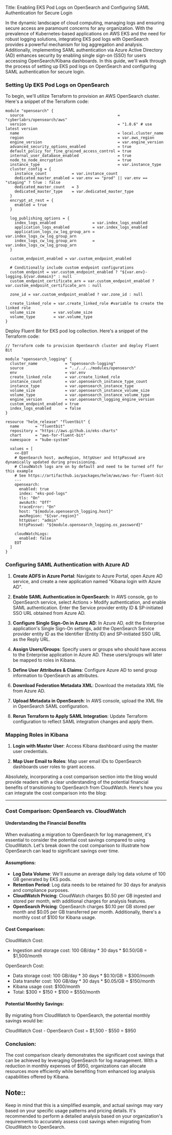 Title: Enabling EKS Pod Logs on OpenSearch and Configuring SAML Authentication for Secure Login

In the dynamic landscape of cloud computing, managing logs and ensuring secure access are paramount concerns for any organization. With the prevalence of Kubernetes-based applications on AWS EKS and the need for robust logging solutions, integrating EKS pod logs with OpenSearch provides a powerful mechanism for log aggregation and analysis. Additionally, implementing SAML authentication via Azure Active Directory (AD) enhances security by enabling single sign-on (SSO) for users accessing OpenSearch/Kibana dashboards. In this guide, we'll walk through the process of setting up EKS pod logs on OpenSearch and configuring SAML authentication for secure login.

### Setting Up EKS Pod Logs on OpenSearch

To begin, we'll utilize Terraform to provision an AWS OpenSearch cluster. Here's a snippet of the Terraform code:

```hcl
module "opensearch" {
  source                                         = "cyberlabrs/opensearch/aws"
  version                                        = "1.0.6" # use latest version
  name                                           = local.cluster_name
  region                                         = var.aws_region
  engine_version                                 = var.engine_version
  advanced_security_options_enabled              = true
  default_policy_for_fine_grained_access_control = true
  internal_user_database_enabled                 = true
  node_to_node_encryption                        = true
  instance_type                                  = var.instance_type
  cluster_config = {
    instance_count           = var.instance_count
    dedicated_master_enabled = var.env == "prod" || var.env == "staging" ? true : false
    dedicated_master_count   = 3
    dedicated_master_type    = var.dedicated_master_type
  }
  encrypt_at_rest = {
    enabled = true
  }

  log_publishing_options = {
    index_logs_enabled                = var.index_logs_enabled
    application_logs_enabled          = var.index_logs_enabled
    application_logs_cw_log_group_arn = var.index_logs_cw_log_group_arn
    index_logs_cw_log_group_arn       = var.index_logs_cw_log_group_arn
  }

  custom_endpoint_enabled = var.custom_endpoint_enabled

  # Conditionally include custom endpoint configurations
  custom_endpoint = var.custom_endpoint_enabled ? "${var.env}-logging.${var.domain}" : null
  custom_endpoint_certificate_arn = var.custom_endpoint_enabled ? var.custom_endpoint_certificate_arn : null

  zone_id = var.custom_endpoint_enabled ? var.zone_id : null

  create_linked_role = var.create_linked_role #variable to create the linked role
  volume_size        = var.volume_size
  volume_type        = var.volume_type
}
```

Deploy Fluent Bit for EKS pod log collection. Here's a snippet of the Terraform code:

```hcl
// Terraform code to provision OpenSearch cluster and deploy Fluent Bit

module "opensearch_logging" {
  cluster_name            = "opensearch-logging"
  source                  = "../../../modules/opensearch"
  env                     = var.env
  create_linked_role      = var.create_linked_role
  instance_count          = var.opensearch_instance_type_count
  instance_type           = var.opensearch_instance_type
  volume_size             = var.opensearch_instance_volume_size
  volume_type             = var.opensearch_instance_volume_type
  engine_version          = var.opensearch_logging_engine_version
  custom_endpoint_enabled = true
  index_logs_enabled      = false
}

resource "helm_release" "fluentbit" {
  name       = "fluentbit"
  repository = "https://aws.github.io/eks-charts"
  chart      = "aws-for-fluent-bit"
  namespace  = "kube-system"

  values = [
    <<-EOT
    # OpenSearch host, awsRegion, httpUser and httpPasswd are dynamically updated during provisioning.
    # CloudWatch logs are on by default and need to be turned off for this example
    # See https://artifacthub.io/packages/helm/aws/aws-for-fluent-bit
    ---
    opensearch:
      enabled: true
      index: "eks-pod-logs"
      tls: "On"
      awsAuth: "Off"
      traceError: "On"
      host: "${module.opensearch_logging.host}"
      awsRegion: "${var.region}"
      httpUser: "admin"
      httpPasswd: "${module.opensearch_logging.os_password}"
    
    cloudWatchLogs:
      enabled: false
    EOT
  ]
}
```

### Configuring SAML Authentication with Azure AD

1. **Create ADFS in Azure Portal**: Navigate to Azure Portal, open Azure AD service, and create a new application named "Kibana login with Azure AD".

2. **Enable SAML Authentication in OpenSearch**: In AWS console, go to OpenSearch service, select Actions > Modify authentication, and enable SAML authentication. Enter the Service provider entity ID & SP-initiated SSO URL obtained from Azure AD.

3. **Configure Single Sign-On in Azure AD**: In Azure AD, edit the Enterprise application's Single Sign-On settings, add the OpenSearch Service provider entity ID as the Identifier (Entity ID) and SP-initiated SSO URL as the Reply URL.

4. **Assign Users/Groups**: Specify users or groups who should have access to the Enterprise application in Azure AD. These users/groups will later be mapped to roles in Kibana.

5. **Define User Attributes & Claims**: Configure Azure AD to send group information to OpenSearch as attributes.

6. **Download Federation Metadata XML**: Download the metadata XML file from Azure AD.

7. **Upload Metadata in OpenSearch**: In AWS console, upload the XML file in OpenSearch SAML configuration.

8. **Rerun Terraform to Apply SAML Integration**: Update Terraform configuration to reflect SAML integration changes and apply them.

### Mapping Roles in Kibana

1. **Login with Master User**: Access Kibana dashboard using the master user credentials.

2. **Map User Email to Roles**: Map user email IDs to OpenSearch dashboards user roles to grant access.

Absolutely, incorporating a cost comparison section into the blog would provide readers with a clear understanding of the potential financial benefits of transitioning to OpenSearch from CloudWatch. Here's how you can integrate the cost comparison into the blog:

---

### Cost Comparison: OpenSearch vs. CloudWatch

#### Understanding the Financial Benefits

When evaluating a migration to OpenSearch for log management, it's essential to consider the potential cost savings compared to using CloudWatch. Let's break down the cost comparison to illustrate how OpenSearch can lead to significant savings over time.

#### Assumptions:

- **Log Data Volume**: We'll assume an average daily log data volume of 100 GB generated by EKS pods.
- **Retention Period**: Log data needs to be retained for 30 days for analysis and compliance purposes.
- **CloudWatch Pricing**: CloudWatch charges $0.50 per GB ingested and stored per month, with additional charges for analysis features.
- **OpenSearch Pricing**: OpenSearch charges $0.10 per GB stored per month and $0.05 per GB transferred per month. Additionally, there's a monthly cost of $100 for Kibana usage.

#### Cost Comparison:

CloudWatch Cost:
- Ingestion and storage cost: 100 GB/day * 30 days * $0.50/GB = $1,500/month

OpenSearch Cost:
- Data storage cost: 100 GB/day * 30 days * $0.10/GB = $300/month
- Data transfer cost: 100 GB/day * 30 days * $0.05/GB = $150/month
- Kibana usage cost: $100/month
- Total: $300 + $150 + $100 = $550/month

#### Potential Monthly Savings:

By migrating from CloudWatch to OpenSearch, the potential monthly savings would be:

CloudWatch Cost - OpenSearch Cost = $1,500 - $550 = $950

### Conclusion:

The cost comparison clearly demonstrates the significant cost savings that can be achieved by leveraging OpenSearch for log management. With a reduction in monthly expenses of $950, organizations can allocate resources more efficiently while benefiting from enhanced log analysis capabilities offered by Kibana.

## Note::
Keep in mind that this is a simplified example, and actual savings may vary based on your specific usage patterns and pricing details. It's recommended to perform a detailed analysis based on your organization's requirements to accurately assess cost savings when migrating from CloudWatch to OpenSearch.

